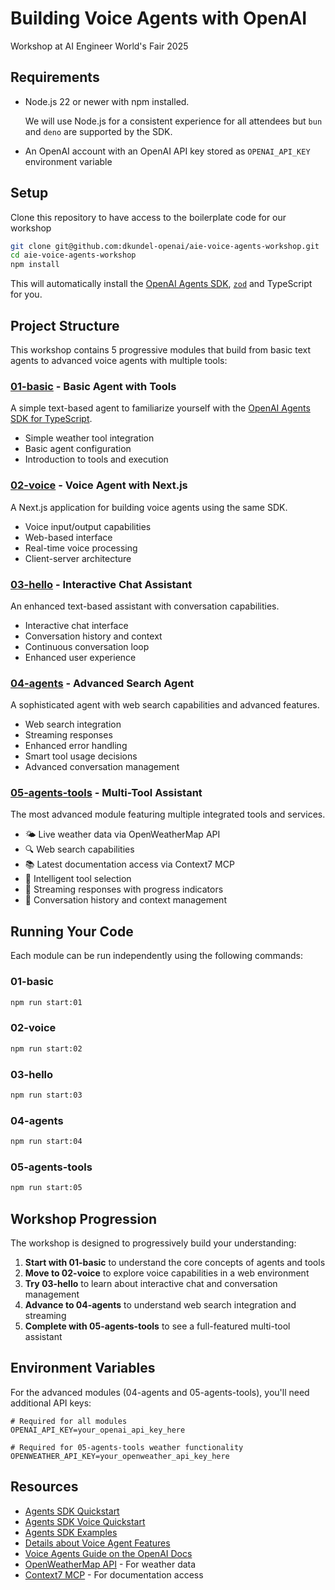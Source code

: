 # Building Voice Agents with OpenAI

Workshop at AI Engineer World's Fair 2025

## Requirements

- Node.js 22 or newer with npm installed.

  We will use Node.js for a consistent experience for all attendees but `bun` and `deno` are supported by the SDK.

- An OpenAI account with an OpenAI API key stored as `OPENAI_API_KEY` environment variable

## Setup

Clone this repository to have access to the boilerplate code for our workshop

```bash
git clone git@github.com:dkundel-openai/aie-voice-agents-workshop.git
cd aie-voice-agents-workshop
npm install
```

This will automatically install the [OpenAI Agents SDK](https://openai.github.io/openai-agents-js), [`zod`](https://zod.dev) and TypeScript for you.

## Project Structure

This workshop contains 5 progressive modules that build from basic text agents to advanced voice agents with multiple tools:

### [01-basic](01-basic/) - Basic Agent with Tools
A simple text-based agent to familiarize yourself with the [OpenAI Agents SDK for TypeScript](https://openai.github.io/openai-agents-js/).
- Simple weather tool integration
- Basic agent configuration
- Introduction to tools and execution

### [02-voice](02-voice/) - Voice Agent with Next.js
A Next.js application for building voice agents using the same SDK.
- Voice input/output capabilities
- Web-based interface
- Real-time voice processing
- Client-server architecture

### [03-hello](03-hello/) - Interactive Chat Assistant
An enhanced text-based assistant with conversation capabilities.
- Interactive chat interface
- Conversation history and context
- Continuous conversation loop
- Enhanced user experience

### [04-agents](04-agents/) - Advanced Search Agent
A sophisticated agent with web search capabilities and advanced features.
- Web search integration
- Streaming responses
- Enhanced error handling
- Smart tool usage decisions
- Advanced conversation management

### [05-agents-tools](05-agents-tools/) - Multi-Tool Assistant
The most advanced module featuring multiple integrated tools and services.
- 🌤️ Live weather data via OpenWeatherMap API
- 🔍 Web search capabilities
- 📚 Latest documentation access via Context7 MCP
- 💬 Intelligent tool selection
- 🔄 Streaming responses with progress indicators
- 📝 Conversation history and context management

## Running Your Code

Each module can be run independently using the following commands:

### 01-basic
```bash
npm run start:01
```

### 02-voice
```bash
npm run start:02
```

### 03-hello
```bash
npm run start:03
```

### 04-agents
```bash
npm run start:04
```

### 05-agents-tools
```bash
npm run start:05
```

## Workshop Progression

The workshop is designed to progressively build your understanding:

1. **Start with 01-basic** to understand the core concepts of agents and tools
2. **Move to 02-voice** to explore voice capabilities in a web environment
3. **Try 03-hello** to learn about interactive chat and conversation management
4. **Advance to 04-agents** to understand web search integration and streaming
5. **Complete with 05-agents-tools** to see a full-featured multi-tool assistant

## Environment Variables

For the advanced modules (04-agents and 05-agents-tools), you'll need additional API keys:

```env
# Required for all modules
OPENAI_API_KEY=your_openai_api_key_here

# Required for 05-agents-tools weather functionality
OPENWEATHER_API_KEY=your_openweather_api_key_here
```

## Resources

- [Agents SDK Quickstart](https://openai.github.io/openai-agents-js/guides/quickstart)
- [Agents SDK Voice Quickstart](https://openai.github.io/openai-agents-js/guides/voice-agents/quickstart/)
- [Agents SDK Examples](https://github.com/openai/openai-agents-js-internal/tree/main/examples)
- [Details about Voice Agent Features](https://openai.github.io/openai-agents-js/guides/voice-agents/build/)
- [Voice Agents Guide on the OpenAI Docs](https://platform.openai.com/docs/guides/voice-agents)
- [OpenWeatherMap API](https://openweathermap.org/api) - For weather data
- [Context7 MCP](https://context7.com) - For documentation access
